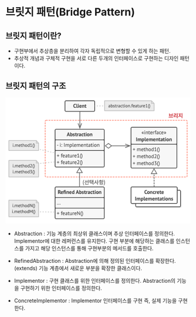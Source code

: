 # 브릿지 패턴(Bridge Pattern)

## 브릿지 패턴이란?

- 구현부에서 추상층을 분리하여 각자 독립적으로 변형할 수 있게 하는 패턴.
- 추상적 개념과 구체적 구현을 서로 다른 두개의 인터페이스로 구현하는 디자인 패턴이다.

## 브릿지 패턴의 구조

![Bridge Pattern Structure](../../images/Bridge.png)

- Abstraction
    : 기능 계층의 최상위 클래스이며 추상 인터페이스를 정의한다.
    Implementor에 대한 레퍼런스를 유지한다.
    구현 부분에 해당하는 클래스를 인스턴스를 가지고 해당 인스턴스를 통해 구현부분의 메서드를 호출한다.

- RefinedAbstraction
    : Abstraction에 의해 정의된 인터페이스를 확장한다.(extends) 기능 계층에서 새로운 부분을 확장한 클래스이다.

- Implementor
    : 구현 클래스를 위한 인터페이스를 정의한다. Abstraction의 기능을 구현하기 위한 인터페이스를 정의한다.

- ConcreteImplementor
    : Implementor 인터페이스를 구현 즉, 실제 기능을 구현한다.

